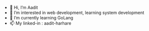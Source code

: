 - 👋 Hi, I’m Aadit
- 👀 I’m interested in web development, learning system development
- 🌱 I’m currently learning GoLang
- 📫 My linked-in : aadit-harhare 

<!---
aadi-git/aadi-git is a ✨ special ✨ repository because its `README.md` (this file) appears on your GitHub profile.
You can click the Preview link to take a look at your changes.
--->
